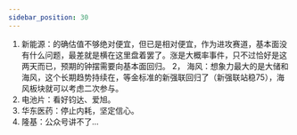 ```yaml
---
sidebar_position: 30
---
```


1. 新能源：的确估值不够绝对便宜，但已是相对便宜，作为进攻赛道，基本面没有什么问题，最差就是横在这里盘着罢了。涨是大概率事件，只不过恰好是这两天而已，预期的钟摆需要向基本面回归。
2， 海风：想象力最大的是大储和海风，这个长期趋势持续在，等金标准的新强联回归了（新强联站稳75），海风板块就可以考虑二次参与。
1. 电池片：看好钧达、爱旭。
2. 华东医药：停止内耗，坚定信心。
3. 隆基：公众号讲不了...